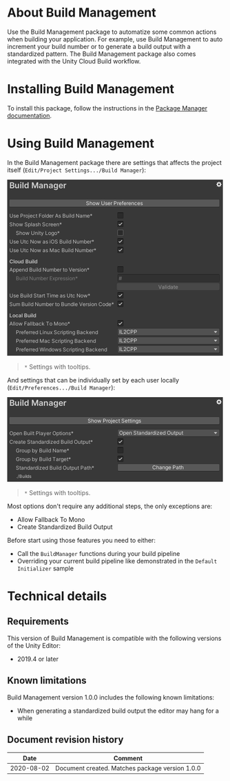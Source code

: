# About Build Management

Use the Build Management package to automatize some common actions when building your application. For example, use Build Management to auto increment your build number or to generate a build output with a standardized pattern. The Build Management package also comes integrated with the Unity Cloud Build workflow.

# Installing Build Management

To install this package, follow the instructions in the [Package Manager documentation](https://docs.unity3d.com/Packages/com.unity.package-manager-ui@latest/index.html). 

# Using Build Management

In the Build Management package there are settings that affects the project itself (`Edit/Project Settings.../Build Manager`):

![](project-settings.png)
> `*` Settings with tooltips.

And settings that can be individually set by each user locally (`Edit/Preferences.../Build Manager`):

![](preferences.png)
> `*` Settings with tooltips.

Most options don't require any additional steps, the only exceptions are:

- Allow Fallback To Mono
- Create Standardized Build Output

Before start using those features you need to either:

- Call the `BuildManager` functions during your build pipeline
- Overriding your current build pipeline like demonstrated in the `Default Initializer` sample

# Technical details

## Requirements

This version of Build Management is compatible with the following versions of the Unity Editor:

* 2019.4 or later

## Known limitations

Build Management version 1.0.0 includes the following known limitations:

* When generating a standardized build output the editor may hang for a while

## Document revision history

|Date|Comment|
|---|---|
|2020-08-02|Document created. Matches package version 1.0.0|
